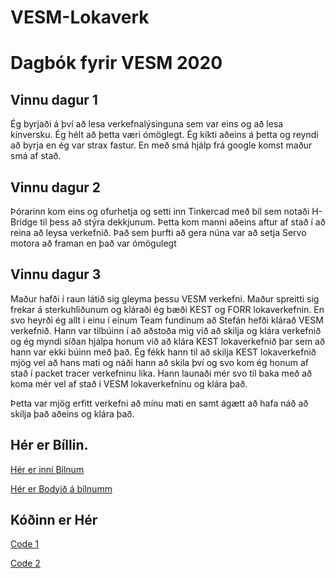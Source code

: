# VESM-Lokaverk
# Dagbók fyrir VESM 2020

## Vinnu dagur 1

Ég byrjaði á því að lesa verkefnalýsinguna sem var eins og að lesa kínversku. Ég hélt að þetta væri ómöglegt. Ég kíkti aðeins á þetta og reyndi að byrja en ég var strax fastur. En með smá hjálp frá google komst maður smá af stað.

## Vinnu dagur 2

Þórarinn kom eins og ofurhetja og setti inn Tinkercad með bíl sem notaði H-Bridge til þess að stýra dekkjunum. Þetta kom manni aðeins aftur af stað í að reina að leysa verkefnið. Það sem þurfti að gera núna var að setja Servo motora að framan en það var ómögulegt

## Vinnu dagur 3

Maður hafði í raun látið sig gleyma þessu VESM verkefni. Maður spreitti sig frekar á sterkuhliðunum og kláraði ég bæði KEST og FORR lokaverkefnin. En svo heyrði ég allt í einu í einum Team fundinum að Stefán hefði klárað VESM verkefnið. Hann var tilbúinn í að aðstoða mig við að skilja og klára verkefnið og ég myndi síðan hjálpa honum við að klára KEST lokaverkefnið þar sem að hann var ekki búinn með það. Ég fékk hann til að skilja KEST lokaverkefnið mjög vel að hans mati og náði hann að skila því og svo kom ég honum af stað í packet tracer verkefninu líka. Hann launaði mér svo til baka með að koma mér vel af stað í VESM lokaverkefninu og klára það. 

Þetta var mjög erfitt verkefni að mínu mati en samt ágætt að hafa náð að skilja það aðeins og klára það.

## Hér er Bíllin.

[Hér er inní Bílnum](https://www.tinkercad.com/things/dzoDaGXM1PV)

[Hér er Bodyið á bílnumm](https://www.tinkercad.com/things/5PNd276XA64)

## Kóðinn er Hér
[Code 1](https://github.com/einsiful/VESM-Lokaverk/blob/master/Code1.cc)

[Code 2](https://github.com/einsiful/VESM-Lokaverk/blob/master/Code2.cc)

